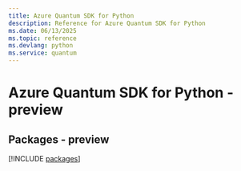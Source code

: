```yaml
---
title: Azure Quantum SDK for Python
description: Reference for Azure Quantum SDK for Python
ms.date: 06/13/2025
ms.topic: reference
ms.devlang: python
ms.service: quantum
---
```

# Azure Quantum SDK for Python - preview
## Packages - preview
[!INCLUDE [packages](quantum-index.md)]
